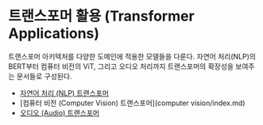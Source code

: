 # 트랜스포머 활용 (Transformer Applications)

트랜스포머 아키텍처를 다양한 도메인에 적용한 모델들을 다룬다. 자연어 처리(NLP)의 BERT부터 컴퓨터 비전의 ViT, 그리고 오디오 처리까지 트랜스포머의 확장성을 보여주는 문서들로 구성된다.

- [자연어 처리 (NLP) 트랜스포머](nlp/index.md)
- [컴퓨터 비전 (Computer Vision) 트랜스포머](computer vision/index.md)
- [오디오 (Audio) 트랜스포머](audio/index.md)
